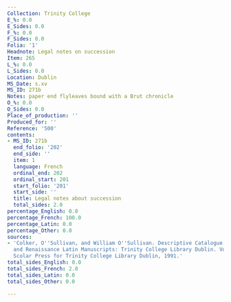 ```yaml
---
Collection: Trinity College
E_%: 0.0
E_Sides: 0.0
F_%: 0.0
F_Sides: 0.0
Folia: '1'
Headnote: Legal notes on succession
Item: 265
L_%: 0.0
L_Sides: 0.0
Location: Dublin
MS_Date: s.xv
MS_ID: 271b
Notes: paper end flyleaves bound with a Brut chronicle
O_%: 0.0
O_Sides: 0.0
Place_of_production: ''
Produced_for: ''
Reference: '500'
contents:
- MS_ID: 271b
  end_folio: '202'
  end_side: ''
  item: 1
  language: French
  ordinal_end: 202
  ordinal_start: 201
  start_folio: '201'
  start_side: ''
  title: Legal notes about succession
  total_sides: 2.0
percentage_English: 0.0
percentage_French: 100.0
percentage_Latin: 0.0
percentage_Other: 0.0
sources:
- 'Colker, O''Sullivan, and William O''Sullivan. Descriptive Catalogue of the Mediaeval
  and Renaissance Latin Manuscripts: Trinity College Library Dublin. Vol. 2. Aldershot:
  Scolar Press for Trinity College Library Dublin, 1991.'
total_sides_English: 0.0
total_sides_French: 2.0
total_sides_Latin: 0.0
total_sides_Other: 0.0

---
```

